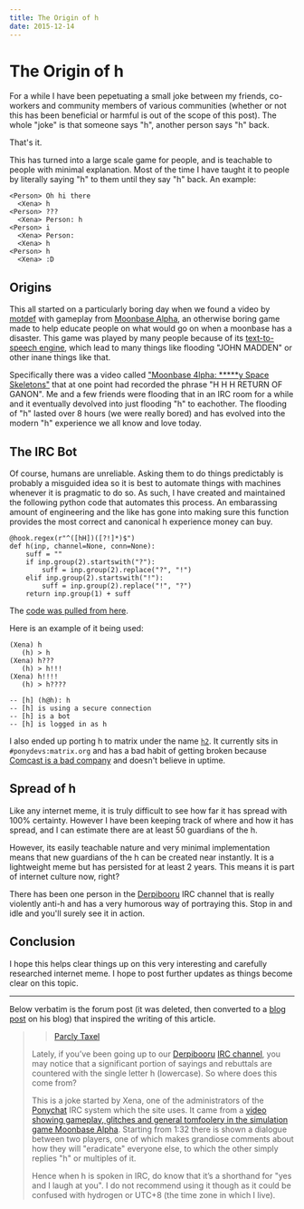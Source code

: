 ```yaml
---
title: The Origin of h
date: 2015-12-14
---
```


The Origin of h
===============

For a while I have been pepetuating a small joke between my friends, co-workers and community members of various communities (whether or not this has been beneficial or harmful is out of the scope of this post). The whole "joke" is that someone says "h", another person says "h" back.

That's it.

This has turned into a large scale game for people, and is teachable to people with minimal explanation. Most of the time I have taught it to people by literally saying "h" to them until they say "h" back. An example:

```
<Person> Oh hi there
  <Xena> h
<Person> ???
  <Xena> Person: h
<Person> i
  <Xena> Person:
  <Xena> h
<Person> h
  <Xena> :D
```

Origins
-------

This all started on a particularly boring day when we found a video by [motdef](https://www.youtube.com/user/motdef) with gameplay from [Moonbase Alpha](https://www.nasa.gov/offices/education/programs/national/ltp/games/moonbasealpha/index.html), an otherwise boring game made to help educate people on what would go on when a moonbase has a disaster. This game was played by many people because of its [text-to-speech engine](http://knowyourmeme.com/memes/moonbase-alpha-text-to-speech), which lead to many things like flooding "JOHN MADDEN" or other inane things like that.

Specifically there was a video called ["Moonbase 4lpha: *****y Space Skeletons"](https://www.youtube.com/watch?v=SnTludRdZDw) that at one point had recorded the phrase "H H H RETURN OF GANON". Me and a few friends were flooding that in an IRC room for a while and it eventually devolved into just flooding "h" to eachother. The flooding of "h" lasted over 8 hours (we were really bored) and has evolved into the modern "h" experience we all know and love today.

The IRC Bot
-----------

Of course, humans are unreliable. Asking them to do things predictably is probably a misguided idea so it is best to automate things with machines whenever it is pragmatic to do so. As such, I have created and maintained the following python code that automates this process. An embarassing amount of engineering and the like has gone into making sure this function provides the most correct and canonical h experience money can buy.

```
@hook.regex(r"^([hH])([?!]*)$")
def h(inp, channel=None, conn=None):
    suff = ""
    if inp.group(2).startswith("?"):
        suff = inp.group(2).replace("?", "!")
    elif inp.group(2).startswith("!"):
        suff = inp.group(2).replace("!", "?")
    return inp.group(1) + suff
```

The [code was pulled from here](https://git.xeserv.us/xena/h/src/f33fad269cc2c900079bae1e5bfc0b1f5536b223/plugins/shitposting.py#L7-L14).

Here is an example of it being used:

```
(Xena) h
   (h) > h
(Xena) h???
   (h) > h!!!
(Xena) h!!!!
   (h) > h????

-- [h] (h@h): h
-- [h] is using a secure connection
-- [h] is a bot
-- [h] is logged in as h
```

I also ended up porting h to matrix under the name [`h2`](https://git.xeserv.us/xena/h2). It currently sits in `#ponydevs:matrix.org` and has a bad habit of getting broken because [Comcast is a bad company](http://comcast.apps.xeserv.us/) and doesn't believe in uptime.

Spread of h
-----------

Like any internet meme, it is truly difficult to see how far it has spread with 100% certainty. However I have been keeping track of where and how it has spread, and I can estimate there are at least 50 guardians of the h.

However, its easily teachable nature and very minimal implementation means that new guardians of the h can be created near instantly. It is a lightweight meme but has persisted for at least 2 years. This means it is part of internet culture now, right?

There has been one person in the [Derpibooru](https://derpibooru.org) IRC channel that is really violently anti-h and has a very humorous way of portraying this. Stop in and idle and you'll surely see it in action.

Conclusion
----------

I hope this helps clear things up on this very interesting and carefully researched internet meme. I hope to post further updates as things become clear on this topic.

---

Below verbatim is the forum post (it was deleted, then converted to a [blog post](http://parclytaxel.tumblr.com/post/135227842874/derpibooru-xena-h) on his blog) that inspired the writing of this article.

> > [Parcly Taxel](http://parclytaxel.tumblr.com/)
>
> Lately, if you’ve been going up to our [Derpibooru](https://derpibooru.org) [IRC channel](https://derpibooru.org/irc), you may notice that a significant portion of sayings and rebuttals are countered with the single letter h (lowercase). So where does this come from?
>
> This is a joke started by Xena, one of the administrators of the [Ponychat](https://ponychat.net) IRC system which the site uses. It came from a [video showing gameplay, glitches and general tomfoolery in the simulation game Moonbase Alpha](https://www.youtube.com/watch?v=SnTludRdZDw). Starting from 1:32 there is shown a dialogue between two players, one of which makes grandiose comments about how they will "eradicate" everyone else, to which the other simply replies "h" or multiples of it.
>
> Hence when h is spoken in IRC, do know that it’s a shorthand for "yes and I laugh at you". I do not recommend using it though as it could be confused with hydrogen or UTC+8 (the time zone in which I live).
